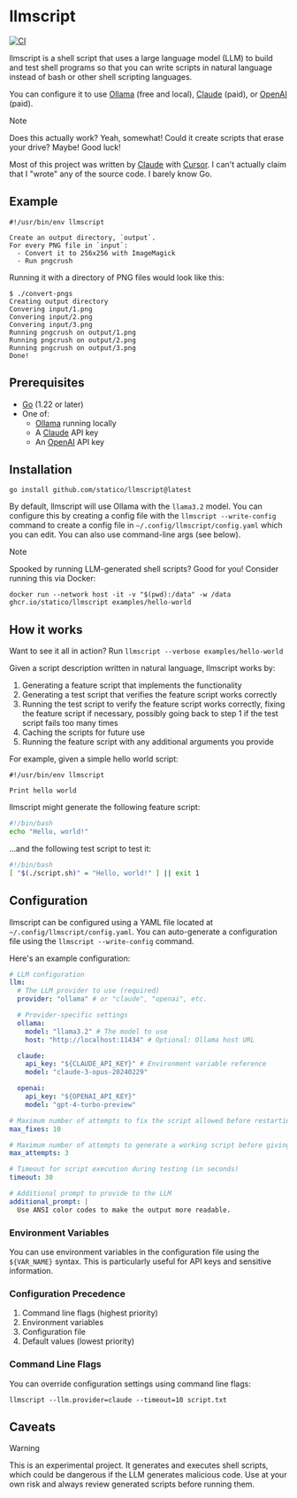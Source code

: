 # llmscript

[![CI](https://github.com/statico/llmscript/actions/workflows/ci.yml/badge.svg)](https://github.com/statico/llmscript/actions/workflows/ci.yml)

llmscript is a shell script that uses a large language model (LLM) to build and test shell programs so that you can write scripts in natural language instead of bash or other shell scripting languages.

You can configure it to use [Ollama](https://ollama.com/) (free and local), [Claude](https://www.anthropic.com/claude) (paid), or [OpenAI](https://openai.com/) (paid).

> [!NOTE]
> Does this actually work? Yeah, somewhat! Could it create scripts that erase your drive? Maybe! Good luck!
>
> Most of this project was written by [Claude](https://www.anthropic.com/claude) with [Cursor](https://www.cursor.com). I can't actually claim that I "wrote" any of the source code. I barely know Go.

## Example

```
#!/usr/bin/env llmscript

Create an output directory, `output`.
For every PNG file in `input`:
  - Convert it to 256x256 with ImageMagick
  - Run pngcrush
```

Running it with a directory of PNG files would look like this:

```
$ ./convert-pngs
Creating output directory
Convering input/1.png
Convering input/2.png
Convering input/3.png
Running pngcrush on output/1.png
Running pngcrush on output/2.png
Running pngcrush on output/3.png
Done!
```

## Prerequisites

- [Go](https://go.dev/) (1.22 or later)
- One of:
  - [Ollama](https://ollama.com/) running locally
  - A [Claude](https://www.anthropic.com/claude) API key
  - An [OpenAI](https://openai.com/) API key

## Installation

```
go install github.com/statico/llmscript@latest
```

By default, llmscript will use Ollama with the `llama3.2` model. You can configure this by creating a config file with the `llmscript --write-config` command to create a config file in `~/.config/llmscript/config.yaml` which you can edit. You can also use command-line args (see below).

> [!NOTE]
> Spooked by running LLM-generated shell scripts? Good for you! Consider running this via Docker:
>
> `docker run --network host -it -v "$(pwd):/data" -w /data ghcr.io/statico/llmscript examples/hello-world`

## How it works

Want to see it all in action? Run `llmscript --verbose examples/hello-world`

Given a script description written in natural language, llmscript works by:

1. Generating a feature script that implements the functionality
2. Generating a test script that verifies the feature script works correctly
3. Running the test script to verify the feature script works correctly, fixing the feature script if necessary, possibly going back to step 1 if the test script fails too many times
4. Caching the scripts for future use
5. Running the feature script with any additional arguments you provide

For example, given a simple hello world script:

```
#!/usr/bin/env llmscript

Print hello world
```

llmscript might generate the following feature script:

```bash
#!/bin/bash
echo "Hello, world!"
```

...and the following test script to test it:

```bash
#!/bin/bash
[ "$(./script.sh)" = "Hello, world!" ] || exit 1
```

## Configuration

llmscript can be configured using a YAML file located at `~/.config/llmscript/config.yaml`. You can auto-generate a configuration file using the `llmscript --write-config` command.

Here's an example configuration:

```yaml
# LLM configuration
llm:
  # The LLM provider to use (required)
  provider: "ollama" # or "claude", "openai", etc.

  # Provider-specific settings
  ollama:
    model: "llama3.2" # The model to use
    host: "http://localhost:11434" # Optional: Ollama host URL

  claude:
    api_key: "${CLAUDE_API_KEY}" # Environment variable reference
    model: "claude-3-opus-20240229"

  openai:
    api_key: "${OPENAI_API_KEY}"
    model: "gpt-4-turbo-preview"

# Maximum number of attempts to fix the script allowed before restarting from step 2
max_fixes: 10

# Maximum number of attempts to generate a working script before giving up completely
max_attempts: 3

# Timeout for script execution during testing (in seconds)
timeout: 30

# Additional prompt to provide to the LLM
additional_prompt: |
  Use ANSI color codes to make the output more readable.
```

### Environment Variables

You can use environment variables in the configuration file using the `${VAR_NAME}` syntax. This is particularly useful for API keys and sensitive information.

### Configuration Precedence

1. Command line flags (highest priority)
2. Environment variables
3. Configuration file
4. Default values (lowest priority)

### Command Line Flags

You can override configuration settings using command line flags:

```shell
llmscript --llm.provider=claude --timeout=10 script.txt
```

## Caveats

> [!WARNING]
> This is an experimental project. It generates and executes shell scripts, which could be dangerous if the LLM generates malicious code. Use at your own risk and always review generated scripts before running them.
